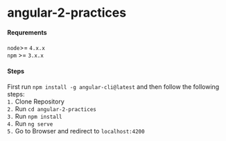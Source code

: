 # angular-2-practices

#### Requrements ####
`node`>= `4.x.x`</br>
`npm` >= `3.x.x`</br>

#### Steps ####
First run `npm install -g angular-cli@latest` and then follow the following steps: </br>
`1.` Clone Repository </br>
`2.` Run `cd angular-2-practices`</br>
`3.` Run `npm install`</br>
`4.` Run `ng serve`</br>
`5.` Go to Browser and redirect to `localhost:4200`</br>
